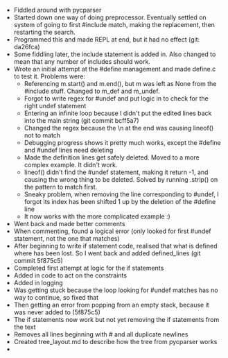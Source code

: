 * Fiddled around with pycparser
* Started down one way of doing preprocessor. Eventually settled on system of going to first #include match, making the
  replacement, then restarting the search.
* Programmed this and made REPL at end, but it had no effect (git: da26fca)
* Some fiddling later, the include statement is added in. Also changed to mean that any number of includes should work.
* Wrote an initial attempt at the #define management and made define.c to test it. Problems were:
  * Referencing m.start() and m.end(), but m was left as None from the #include stuff. Changed to m_def and m_undef.
  * Forgot to write regex for #undef and put logic in to check for the right undef statement
  * Entering an infinite loop because I didn't put the edited lines back into the main string (git commit bcff5a7)
  * Changed the regex because the \n at the end was causing lineof() not to match
  * Debugging progress shows it pretty much works, except the #define and #undef lines need deleting
  * Made the definition lines get safely deleted. Moved to a more complex example. It didn't work.
  * lineof() didn't find the #undef statement, making it return -1, and causing the wrong thing to be deleted.
    Solved by running .strip() on the pattern to match first.
  * Sneaky problem, when removing the line corresponding to #undef, I forgot its index has been shifted 1 up by the
    deletion of the #define line
  * It now works with the more complicated example :)
* Went back and made better comments
* When commenting, found a logical error (only looked for first #undef statement, not the one that matches)
* After beginning to write if statement code, realised that what is defined where has been lost. So I went back and
  added defined_lines (git commit 5f875c5)
* Completed first attempt at logic for the if statements
* Added in code to act on the constraints
* Added in logging
* Was getting stuck because the loop looking for #undef matches has no way to continue, so fixed that
* Then getting an error from popping from an empty stack, because it was never added to (5f875c5)
* The if statements now work but not yet removing the if statements from the text
* Removes all lines beginning with # and all duplicate newlines
* Created tree_layout.md to describe how the tree from pycparser works
* 